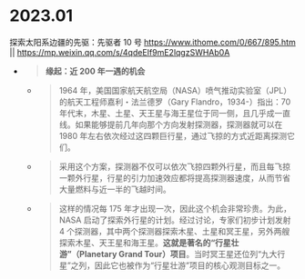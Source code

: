 
# 2023.01

探索太阳系边疆的先驱：先驱者 10 号 https://www.ithome.com/0/667/895.htm || https://mp.weixin.qq.com/s/4qdeEIf9mE2lqgzSWHAb0A
- > **缘起：近 200 年一遇的机会**
  * > 1964 年，美国国家航天航空局（NASA）喷气推动实验室（JPL）的航天工程师嘉利・法兰德罗（Gary Flandro，1934-）指出：70 年代末，木星、土星、天王星与海王星位于同一侧，且几乎成一直线。如果能够提前几年向那个方向发射探测器，探测器就可以在 1980 年左右依次经过这四颗巨行星，通过飞掠的方式近距离探测它们。
  * > 采用这个方案，探测器不仅可以依次飞掠四颗外行星，而且每飞掠一颗外行星，行星的引力加速效应都将提高探测器速度，从而节省大量燃料与近一半的飞越时间。
  * > 这样的情况每 175 年才出现一次，因此这个机会非常珍贵。为此，NASA 启动了探索外行星的计划。经过讨论，专家们初步计划发射 4 个探测器，其中两个探测器探索木星、土星和冥王星，另外两艘探索木星、天王星和海王星。**这就是著名的“行星壮游”（Planetary Grand Tour）项目**。当时冥王星还位列“九大行星”之列，因此它也被作为“行星壮游”项目的核心观测目标之一。
